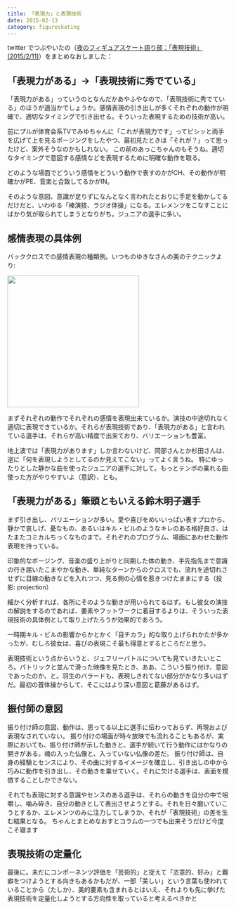 ```yaml
---
title: 「表現力」と表現技術
date: 2015-02-13
category: figureskating
---
```


twitter でつぶやいたの（[夜のフィギュアスケート語り部：「表現技術」(2015/2/11)](http://togetter.com/li/782106)）をまとめなおしました：

## 「表現力がある」→「表現技術に秀でている」
「表現力がある」っていうのとなんだかあやふやなので、「表現技術に秀でている」のほうが適当かでしょうか。感情表現の引き出しが多くそれぞれの動作が明確で、適切なタイミングで引き出せる。そういった表現するための技術が高い。

前にプルが体育会系TVでみゆちゃんに「これが表現力です」ってピシッと両手を広げて上を見るポージングをしたやつ、最初見たときは「それが？」って思ったけど、案外そうなのかもしれない。
この前のあっこちゃんのもそうね。適切なタイミングで意図する感情などを表現するために明確な動作を取る。

どのような場面でどういう感情をどういう動作で表すのかがCH、その動作が明確かがPE、音楽と合致してるかがIN。

そのような意図、意識が足りずになんとなく言われたとおりに手足を動かしてるだけだと、いわゆる「棒演技、ラジオ体操」になる。エレメンツをこなすことにばかり気が取られてしまうとなりがち。ジュニアの選手に多い。

## 感情表現の具体例
バッククロスでの感情表現の種類例。いつものゆきなさんの美のテクニックより:

<a href="https://pbs.twimg.com/media/B9lDFc9CMAAl72n.jpg"><img src="https://pbs.twimg.com/media/B9lDFc9CMAAl72n.jpg" width="300"></a>

まずそれぞれの動作でそれぞれの感情を表現出来ているか。演技の中途切れなく適切に表現できているか。それらが表現技術であり、「表現力がある」と言われている選手は、それらが高い精度で出来ており、バリエーションも豊富。

地上波では「表現力があります」しか言わないけど、岡部さんとか杉田さんは、逆に「何を表現しようとしてるのか見えてこない」ってよく言うね。
特にゆったりとした静かな曲を使ったジュニアの選手に対して。もっとテンポの乗れる曲使った方がやりやすいよ（意訳）、とも。


## 「表現力がある」筆頭ともいえる鈴木明子選手

まず引き出し、バリエーションが多い。愛や喜びをめいいっぱい表すプロから、静かで哀しげ、憂なもの、あるいはキル・ビルのようなキレのある格好良さ、はたまたコミカルちっくなものまで。それぞれのプログラム、場面にあわせた動作表現を持っている。

印象的なポージング、音楽の盛り上がりと同期した体の動き、手先指先まで意識の行き届いたこまやかな動き、単純なターンからのクロスでも、流れを途切れさせずに目線の動きなどを入れつつ、見る側の心情を惹きつけたままにする（投影: projection）

細かく分析すれば、各所にそのような動きが用いられてるはず。もし彼女の演技の解説をするのであれば、要素やフットワークに着目するよりは、そういった表現技術の具体例として取り上げたろうが効果的であろう。

一時期キル・ビルの影響からかとかく「目チカラ」的な取り上げられかたが多かったが、むしろ彼女は、喜びの表現こそ最も得意とするところだと思う。

表現技術という点からいうと、ジェフリーバトルについても見ていきたいところ。パトリックと並んで滑った映像を見たとき、ああ、こういう振り付け、意図であったのか、と。羽生のバラードも、表現しきれてない部分がかなり多いはずだ。最初の首体操からして、そこにはより深い意図と葛藤があるはず。

## 振付師の意図
振り付け師の意図、動作は、思ってる以上に選手に伝わっておらず、再現および表現なされていない。
振り付けの場面が時々放映でも流れることもあるが、実際においても、振り付け師が示した動きと、選手が続いて行う動作にはかなりの開きがある。魂の入った仏像と、入っていない仏像の差だ。
振り付け師は、自身の経験とセンスにより、その曲に対するイメージを確立し、引き出しの中から巧みに動作を引き出し、その動きを乗せていく。それに欠ける選手は、表面を模倣することしかできない。

それでも表現に対する意識やセンスのある選手は、それらの動きを自分の中で咀嚼し、噛み砕き、自分の動きとして表出させようとする。それを日々磨いていこうとするか、エレメンツのみに注力してしまうか、それが「表現技術」の差を生む結果となる。
ちゃんとまとめなおすとコラムの一つでも出来そうだけど今度こそ寝ます

## 表現技術の定量化
最後に。未だにコンポーネンツ評価を「芸術的」と捉えて「恣意的、好み」と難癖をつけようとする向きもあるかもだが、一部「美しい」という言葉も使われていることから（たしか）、美的要素も含まれるとはいえ、それよりも先に挙げた表現技術を定量化しようとする方向性を取っていると考えるべきかと
